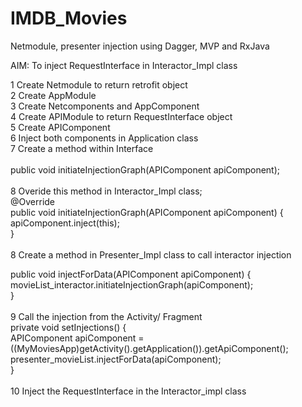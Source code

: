 # IMDB_Movies
Netmodule, presenter injection using Dagger, MVP and RxJava</br>

AIM: To inject RequestInterface in Interactor_Impl class</br>

1 Create Netmodule to return retrofit object</br>
2 Create AppModule </br>
3 Create Netcomponents and AppComponent</br>
4 Create APIModule to return RequestInterface object</br>
5 Create APIComponent</br>
6 Inject both components in Application class</br>
7 Create a method within Interface</br>
</br>
public void initiateInjectionGraph(APIComponent apiComponent);</br>
</br>
8 Overide this method in Interactor_Impl class; </br>
 @Override</br>
    public void initiateInjectionGraph(APIComponent apiComponent) {</br>
        apiComponent.inject(this);</br>
    }</br>
    </br>
8 Create a method in Presenter_Impl class to call interactor injection</br>

  public void injectForData(APIComponent apiComponent) {</br>
        movieList_interactor.initiateInjectionGraph(apiComponent);</br>
    }</br>
</br>
9 Call the injection from the Activity/ Fragment</br>
 private void setInjections() {</br>
        APIComponent apiComponent = ((MyMoviesApp)getActivity().getApplication()).getApiComponent();</br>
        presenter_movieList.injectForData(apiComponent);</br>
    }</br>
</br>
10 Inject the RequestInterface in the Interactor_impl class</br>

